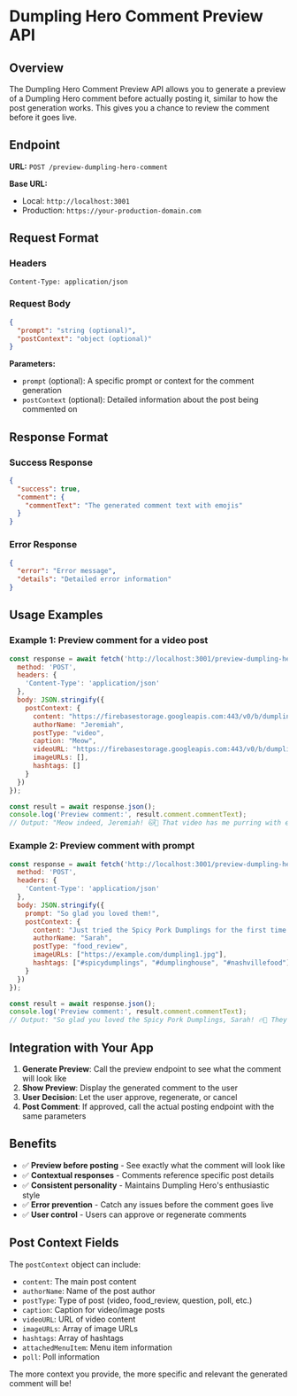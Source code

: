 # Dumpling Hero Comment Preview API

## Overview

The Dumpling Hero Comment Preview API allows you to generate a preview of a Dumpling Hero comment before actually posting it, similar to how the post generation works. This gives you a chance to review the comment before it goes live.

## Endpoint

**URL:** `POST /preview-dumpling-hero-comment`

**Base URL:** 
- Local: `http://localhost:3001`
- Production: `https://your-production-domain.com`

## Request Format

### Headers
```
Content-Type: application/json
```

### Request Body
```json
{
  "prompt": "string (optional)",
  "postContext": "object (optional)"
}
```

**Parameters:**
- `prompt` (optional): A specific prompt or context for the comment generation
- `postContext` (optional): Detailed information about the post being commented on

## Response Format

### Success Response
```json
{
  "success": true,
  "comment": {
    "commentText": "The generated comment text with emojis"
  }
}
```

### Error Response
```json
{
  "error": "Error message",
  "details": "Detailed error information"
}
```

## Usage Examples

### Example 1: Preview comment for a video post
```javascript
const response = await fetch('http://localhost:3001/preview-dumpling-hero-comment', {
  method: 'POST',
  headers: {
    'Content-Type': 'application/json'
  },
  body: JSON.stringify({
    postContext: {
      content: "https://firebasestorage.googleapis.com:443/v0/b/dumplinghouseapp.firebasestorage.app/o/community_posts%2F9EA92B84-E817-478B-9499-3D3071DF161F.mp4?alt=media&token=f0f87634-f411-4e91-af94-85d5bae8895f",
      authorName: "Jeremiah",
      postType: "video",
      caption: "Meow",
      videoURL: "https://firebasestorage.googleapis.com:443/v0/b/dumplinghouseapp.firebasestorage.app/o/community_posts%2F9EA92B84-E817-478B-9499-3D3071DF161F.mp4?alt=media&token=f0f87634-f411-4e91-af94-85d5bae8895f",
      imageURLs: [],
      hashtags: []
    }
  })
});

const result = await response.json();
console.log('Preview comment:', result.comment.commentText);
// Output: "Meow indeed, Jeremiah! 🐱🥟 That video has me purring with excitement for dumplings! Can't wait to see what deliciousness is coming next! 😻✨"
```

### Example 2: Preview comment with prompt
```javascript
const response = await fetch('http://localhost:3001/preview-dumpling-hero-comment', {
  method: 'POST',
  headers: {
    'Content-Type': 'application/json'
  },
  body: JSON.stringify({
    prompt: "So glad you loved them!",
    postContext: {
      content: "Just tried the Spicy Pork Dumplings for the first time! 🔥 They're absolutely amazing!",
      authorName: "Sarah",
      postType: "food_review",
      imageURLs: ["https://example.com/dumpling1.jpg"],
      hashtags: ["#spicydumplings", "#dumplinghouse", "#nashvillefood"]
    }
  })
});

const result = await response.json();
console.log('Preview comment:', result.comment.commentText);
// Output: "So glad you loved the Spicy Pork Dumplings, Sarah! 🔥🥟 They're a flavor explosion! Can't wait for you to try more! #DumplingHouse #NashvilleFood"
```

## Integration with Your App

1. **Generate Preview**: Call the preview endpoint to see what the comment will look like
2. **Show Preview**: Display the generated comment to the user
3. **User Decision**: Let the user approve, regenerate, or cancel
4. **Post Comment**: If approved, call the actual posting endpoint with the same parameters

## Benefits

- ✅ **Preview before posting** - See exactly what the comment will look like
- ✅ **Contextual responses** - Comments reference specific post details
- ✅ **Consistent personality** - Maintains Dumpling Hero's enthusiastic style
- ✅ **Error prevention** - Catch any issues before the comment goes live
- ✅ **User control** - Users can approve or regenerate comments

## Post Context Fields

The `postContext` object can include:

- `content`: The main post content
- `authorName`: Name of the post author
- `postType`: Type of post (video, food_review, question, poll, etc.)
- `caption`: Caption for video/image posts
- `videoURL`: URL of video content
- `imageURLs`: Array of image URLs
- `hashtags`: Array of hashtags
- `attachedMenuItem`: Menu item information
- `poll`: Poll information

The more context you provide, the more specific and relevant the generated comment will be! 